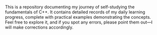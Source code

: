 This is a repository documenting my journey of self-studying the fundamentals of C++. It contains detailed records of my daily learning progress, complete with practical examples demonstrating the concepts. Feel free to explore it, and if you spot any errors, please point them out—I will make corrections accordingly.
